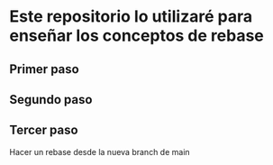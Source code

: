 # Este repositorio lo utilizaré para enseñar los conceptos de rebase

## Primer paso 

## Segundo paso

## Tercer paso

Hacer un rebase desde la nueva branch de main